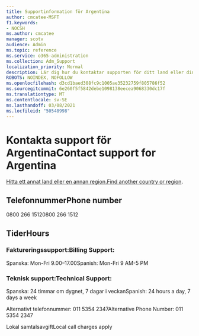 ```yaml
---
title: Supportinformation för Argentina
author: cmcatee-MSFT
f1.keywords:
- NOCSH
ms.author: cmcatee
manager: scotv
audience: Admin
ms.topic: reference
ms.service: o365-administration
ms.collection: Adm_Support
localization_priority: Normal
description: Lär dig hur du kontaktar supporten för ditt land eller din region.
ROBOTS: NOINDEX, NOFOLLOW
ms.openlocfilehash: d3cd1baed308fc9c1005ae35232759f805786f52
ms.sourcegitcommit: 6e260f5f5842debe1098138eecea9068330dc17f
ms.translationtype: MT
ms.contentlocale: sv-SE
ms.lasthandoff: 03/08/2021
ms.locfileid: "50548998"
---
```

# <a name="contact-support-for-argentina"></a><span data-ttu-id="fbb6f-103">Kontakta support för Argentina</span><span class="sxs-lookup"><span data-stu-id="fbb6f-103">Contact support for Argentina</span></span>

<span data-ttu-id="fbb6f-104">[Hitta ett annat land eller en annan region.](../contact-support-for-business-products.md)</span><span class="sxs-lookup"><span data-stu-id="fbb6f-104">[Find another country or region](../contact-support-for-business-products.md).</span></span>

## <a name="phone-number"></a><span data-ttu-id="fbb6f-105">Telefonnummer</span><span class="sxs-lookup"><span data-stu-id="fbb6f-105">Phone number</span></span>
<span data-ttu-id="fbb6f-106">0800 266 1512</span><span class="sxs-lookup"><span data-stu-id="fbb6f-106">0800 266 1512</span></span>

## <a name="hours"></a><span data-ttu-id="fbb6f-107">Tider</span><span class="sxs-lookup"><span data-stu-id="fbb6f-107">Hours</span></span>
### <a name="billing-support"></a><span data-ttu-id="fbb6f-108">Faktureringssupport:</span><span class="sxs-lookup"><span data-stu-id="fbb6f-108">Billing Support:</span></span>

<span data-ttu-id="fbb6f-109">Spanska: Mon-Fri 9.00–17.00</span><span class="sxs-lookup"><span data-stu-id="fbb6f-109">Spanish: Mon-Fri 9 AM-5 PM</span></span>

### <a name="technical-support"></a><span data-ttu-id="fbb6f-110">Teknisk support:</span><span class="sxs-lookup"><span data-stu-id="fbb6f-110">Technical Support:</span></span>

<span data-ttu-id="fbb6f-111">Spanska: 24 timmar om dygnet, 7 dagar i veckan</span><span class="sxs-lookup"><span data-stu-id="fbb6f-111">Spanish: 24 hours a day, 7 days a week</span></span>

<span data-ttu-id="fbb6f-112">Alternativt telefonnummer: 011 5354 2347</span><span class="sxs-lookup"><span data-stu-id="fbb6f-112">Alternative Phone Number: 011 5354 2347</span></span>

<span data-ttu-id="fbb6f-113">Lokal samtalsavgift</span><span class="sxs-lookup"><span data-stu-id="fbb6f-113">Local call charges apply</span></span>
